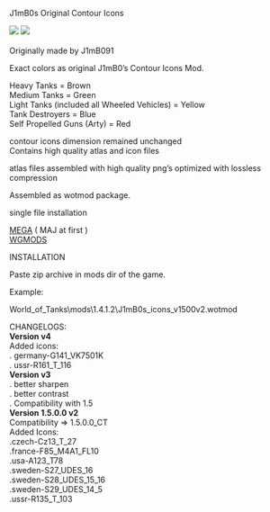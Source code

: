 J1mB0s Original Contour Icons

<img src=https://wgmods.net/media/mod_files/6ml1oTi_2.png>

<img src=https://wgmods.net/media/mod_files/VsYh62J_zGi5fyq.jpg>
<br><br>
Originally made by J1mB091<br>

Exact colors as original J1mB0’s Contour Icons Mod.<br>

Heavy Tanks = Brown<br>
Medium Tanks = Green<br>
Light Tanks (included all Wheeled Vehicles) = Yellow<br>
Tank Destroyers = Blue<br>
Self Propelled Guns (Arty) = Red<br>

contour icons dimension remained unchanged<br>
Contains high quality atlas and icon files<br>

atlas files assembled with high quality png’s optimized with lossless compression<br>

Assembled as wotmod package.<br>

single file installation<br>

<a href=https://bit.ly/2EaZhXN>MEGA</a> ( MAJ at first ) <br>
<a href=https://wgmods.net/3260/WGMODS>WGMODS</a> <br>

INSTALLATION<br>

Paste zip archive in mods dir of the game.<br>

Example:<br>

World_of_Tanks\mods\1.4.1.2\J1mB0s_icons_v1500v2.wotmod<br>

CHANGELOGS:
<br>
<b>Version v4</b>
<br>
Added icons:
<br>
. germany-G141_VK7501K <br>
. ussr-R161_T_116
<br>
<b>Version v3</b>
<br>
. better sharpen <br>
. better contrast <br>
. Compatibility with 1.5 
<br>
<b>Version 1.5.0.0 v2</b>
<br>
Compatibility => 1.5.0.0_CT
<br>
Added Icons:
<br>
.czech-Cz13_T_27<br>
.france-F85_M4A1_FL10<br>
.usa-A123_T78<br>
.sweden-S27_UDES_16 <br>
.sweden-S28_UDES_15_16 <br>
.sweden-S29_UDES_14_5 <br>
.ussr-R135_T_103<br>

